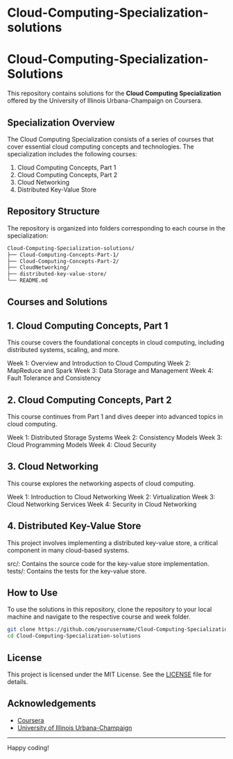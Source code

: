 # Cloud-Computing-Specialization-solutions
# Cloud-Computing-Specialization-Solutions

This repository contains solutions for the **Cloud Computing Specialization** offered by the University of Illinois Urbana-Champaign on Coursera.

## Specialization Overview

The Cloud Computing Specialization consists of a series of courses that cover essential cloud computing concepts and technologies. The specialization includes the following courses:

1. Cloud Computing Concepts, Part 1
2. Cloud Computing Concepts, Part 2
3. Cloud Networking
4. Distributed Key-Value Store

## Repository Structure

The repository is organized into folders corresponding to each course in the specialization:

```bash
Cloud-Computing-Specialization-solutions/
├── Cloud-Computing-Concepts-Part-1/
├── Cloud-Computing-Concepts-Part-2/
├── CloudNetworking/
├── distributed-key-value-store/
└── README.md
```

## Courses and Solutions
## 1. Cloud Computing Concepts, Part 1
This course covers the foundational concepts in cloud computing, including distributed systems, scaling, and more.

Week 1: Overview and Introduction to Cloud Computing
Week 2: MapReduce and Spark
Week 3: Data Storage and Management
Week 4: Fault Tolerance and Consistency
## 2. Cloud Computing Concepts, Part 2
This course continues from Part 1 and dives deeper into advanced topics in cloud computing.

Week 1: Distributed Storage Systems
Week 2: Consistency Models
Week 3: Cloud Programming Models
Week 4: Cloud Security
## 3. Cloud Networking
This course explores the networking aspects of cloud computing.

Week 1: Introduction to Cloud Networking
Week 2: Virtualization
Week 3: Cloud Networking Services
Week 4: Security in Cloud Networking
## 4. Distributed Key-Value Store
This project involves implementing a distributed key-value store, a critical component in many cloud-based systems.

src/: Contains the source code for the key-value store implementation.
tests/: Contains the tests for the key-value store.

## How to Use
To use the solutions in this repository, clone the repository to your local machine and navigate to the respective course and week folder.
```bash
git clone https://github.com/yourusername/Cloud-Computing-Specialization-solutions.git
cd Cloud-Computing-Specialization-solutions
```
## License

This project is licensed under the MIT License. See the [LICENSE](LICENSE) file for details.

## Acknowledgements

- [Coursera](https://www.coursera.org/)
- [University of Illinois Urbana-Champaign](https://illinois.edu/)

---

Happy coding!
